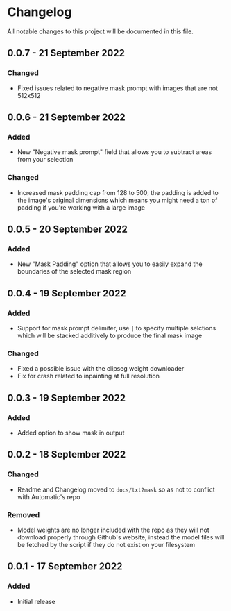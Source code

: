 # Changelog
All notable changes to this project will be documented in this file.

## 0.0.7 - 21 September 2022
### Changed
- Fixed issues related to negative mask prompt with images that are not 512x512

## 0.0.6 - 21 September 2022
### Added
- New "Negative mask prompt" field that allows you to subtract areas from your selection

### Changed
- Increased mask padding cap from 128 to 500, the padding is added to the image's original dimensions which means you might need a ton of padding if you're working with a large image

## 0.0.5 - 20 September 2022
### Added
- New "Mask Padding" option that allows you to easily expand the boundaries of the selected mask region

## 0.0.4 - 19 September 2022
### Added
- Support for mask prompt delimiter, use `|` to specify multiple selctions which will be stacked additively to produce the final mask image

### Changed
- Fixed a possible issue with the clipseg weight downloader
- Fix for crash related to inpainting at full resolution

## 0.0.3 - 19 September 2022
### Added
- Added option to show mask in output

## 0.0.2 - 18 September 2022
### Changed
- Readme and Changelog moved to `docs/txt2mask` so as not to conflict with Automatic's repo

### Removed
- Model weights are no longer included with the repo as they will not download properly through Github's website, instead the model files will be fetched by the script if they do not exist on your filesystem

## 0.0.1 - 17 September 2022
### Added
- Initial release